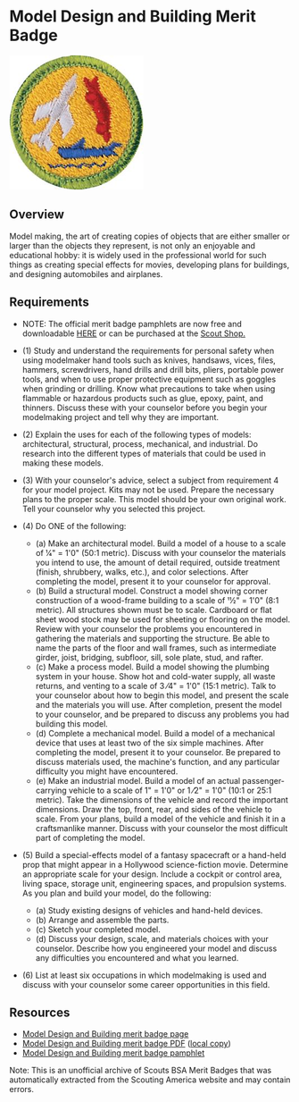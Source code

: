 

# Model Design and Building Merit Badge

![Model Design and Building Merit Badge](images/model-design-and-building-merit-badge.jpg)

## Overview



Model making, the art of creating copies of objects that are either smaller or larger than the objects they represent, is not only an enjoyable and educational hobby: it is widely used in the professional world for such things as creating special effects for movies, developing plans for buildings, and designing automobiles and airplanes.

## Requirements

* NOTE:  The official merit badge pamphlets are now free and downloadable  [HERE](https://filestore.scouting.org/filestore/Merit_Badge_ReqandRes/Pamphlets/Model%20Design.pdf) or can be purchased at the [Scout Shop.](https://www.scoutshop.org/)
* (1) Study and understand the requirements for personal safety when using modelmaker hand tools such as knives, handsaws, vices, files, hammers, screwdrivers, hand drills and drill bits, pliers, portable power tools, and when to use proper protective equipment such as goggles when grinding or drilling. Know what precautions to take when using flammable or hazardous products such as glue, epoxy, paint, and thinners. Discuss these with your counselor before you begin your modelmaking project and tell why they are important.
* (2) Explain the uses for each of the following types of models: architectural, structural, process, mechanical, and industrial. Do research into the different types of materials that could be used in making these models.
* (3) With your counselor's advice, select a subject from requirement 4 for your model project. Kits may not be used. Prepare the necessary plans to the  proper scale. This model should be your own original work. Tell your counselor why you selected this project.
* (4) Do ONE of the following:
    * (a) Make an architectural model. Build a model of a house to a scale of 1⁄4" = 1'0" (50:1 metric). Discuss with your counselor the materials you intend to use, the amount of detail required, outside treatment (finish, shrubbery, walks, etc.), and color selections. After completing the model, present it to your counselor for approval.
    * (b) Build a structural model. Construct a model showing corner construction of a wood-frame building to a scale of 11⁄2" = 1'0" (8:1 metric). All structures shown must be to scale. Cardboard or flat sheet wood stock may be used for sheeting or flooring on the model. Review with your counselor the problems you encountered in gathering the materials and supporting the structure. Be able to name the parts of the floor and wall frames, such as intermediate girder, joist, bridging, subfloor, sill, sole plate, stud, and rafter.
    * (c) Make a process model. Build a model showing the plumbing system in your house. Show hot and cold-water supply, all waste returns, and venting to a scale of 3 ⁄4" = 1'0" (15:1 metric). Talk to your counselor about how to begin this model, and present the scale and the materials you will use. After completion, present the model to your counselor, and be prepared to discuss any problems you had building this model.
    * (d) Complete a mechanical model. Build a model of a mechanical device that uses at least two of the six simple machines. After completing the model, present it to your counselor. Be prepared to discuss materials used, the machine's function, and any particular difficulty you might have encountered.
    * (e) Make an industrial model. Build a model of an actual passenger-carrying vehicle to a scale of 1" = 1'0" or 1 ⁄2" = 1'0" (10:1 or 25:1 metric). Take the dimensions of the vehicle and record the important dimensions. Draw the top, front, rear, and sides of the vehicle to scale. From your plans, build a model of the vehicle and finish it in a craftsmanlike manner. Discuss with your counselor the most difficult part of completing the model.


* (5) Build a special-effects model of a fantasy spacecraft or a hand-held prop that might appear in a Hollywood science-fiction movie. Determine an appropriate scale for your design. Include a cockpit or control area, living space, storage  unit, engineering spaces, and propulsion systems. As you plan and build your model, do the following:
    * (a) Study existing designs of vehicles and hand-held devices.
    * (b) Arrange and assemble the parts.
    * (c) Sketch your completed model.
    * (d) Discuss your design, scale, and materials choices with your counselor. Describe how you engineered your model and discuss any difficulties you encountered and what you learned.


* (6) List at least six occupations in which modelmaking is used and discuss with your counselor some career opportunities in this field.


## Resources

- [Model Design and Building merit badge page](https://www.scouting.org/merit-badges/model-design-and-building/)
- [Model Design and Building merit badge PDF](https://filestore.scouting.org/filestore/Merit_Badge_ReqandRes/Pamphlets/Model%20Design.pdf) ([local copy](files/model-design-and-building-merit-badge.pdf))
- [Model Design and Building merit badge pamphlet](https://www.scoutshop.org/catalog/product/view/id/17381)

Note: This is an unofficial archive of Scouts BSA Merit Badges that was automatically extracted from the Scouting America website and may contain errors.